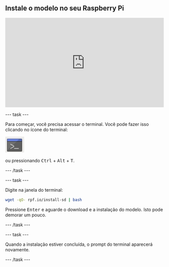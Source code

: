 ## Instale o modelo no seu Raspberry Pi

<html>
  <div style="position: relative; overflow: hidden; padding-top: 56.25%;">
    <iframe style="position: absolute; top: 0; left: 0; right: 0; width: 100%; height: 100%; border: none;" src="https://www.youtube.com/embed/p7rBtA08QWA?rel=0&cc_load_policy=1" allowfullscreen allow="accelerometer; autoplay; clipboard-write; encrypted-media; gyroscope; picture-in-picture; web-share">
    </iframe>
  </div>
</html>

--- task ---

Para começar, você precisa acessar o terminal. Você pode fazer isso clicando no ícone do terminal:

![Abrir Terminal](images/terminal.png)

ou pressionando <kbd>Ctrl</kbd> + <kbd>Alt</kbd> + <kbd>T</kbd>.

--- /task ---

--- task ---

Digite na janela do terminal:

```bash
wget -qO- rpf.io/install-sd | bash
```

Pressione <kbd>Enter</kbd> e aguarde o download e a instalação do modelo. Isto pode demorar um pouco.

--- /task ---

--- task ---

Quando a instalação estiver concluída, o prompt do terminal aparecerá novamente.

--- /task ---
